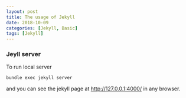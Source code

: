 ```yaml
---
layout: post
title: The usage of Jekyll
date: 2018-10-09
categories: [Jekyll, Basic]
tags: [Jekyll]
---
```


### Jeyll server

To run local server
```Text
bundle exec jekyll server
```
and you can see the jekyll page at http://127.0.0.1:4000/ in any browser.

